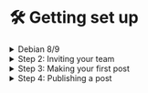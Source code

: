 # 🛠 Getting set up

<details>

<summary>Debian 8/9</summary>

## Setting up a Node.js Server on Debian 9

Install Node.js and npm on Debian 9:

```bash
sudo apt-get update
sudo apt-get install nodejs
sudo apt-get install npm
```

Create a new directory for your node.js server project and navigate into it:

```bash
mkdir my-server
cd my-server
```

Copy the already compiled .js files for your server into the my-server directory.

Start the server using the command:

```
node esx-webinterface.js
```

Verify that the server is running by visiting [http://localhost:3000](http://localhost:3000)

To stop the server, press `CTRL + C` in the terminal where the server is running.&#x20;



That's it! Your ESX-Webinterface server should now be up and running on Debian 9.

</details>

<details>

<summary>Step 2: Inviting your team</summary>



</details>

<details>

<summary>Step 3: Making your first post</summary>



</details>

<details>

<summary>Step 4: Publishing a post</summary>



</details>
